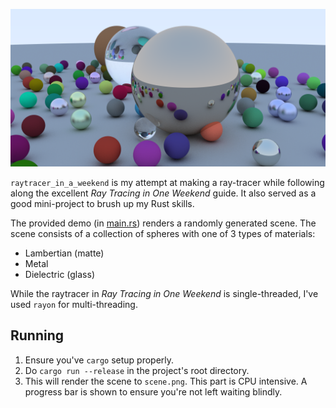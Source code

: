 ![Screenshot](screenshot.png "This is has been resized to 50% to reduce size. The original looks pretty sharp.")

`raytracer_in_a_weekend` is my attempt at making a ray-tracer while following along the excellent _Ray Tracing in One Weekend_ guide. It also served as a good mini-project to brush up my Rust skills.

The provided demo (in [main.rs](src/main.rs)) renders a randomly generated scene. The scene consists of a collection of spheres with one of 3 types of materials:

- Lambertian (matte)
- Metal
- Dielectric (glass)

While the raytracer in _Ray Tracing in One Weekend_ is single-threaded, I've used `rayon` for multi-threading.

## Running

1. Ensure you've `cargo` setup properly.
2. Do `cargo run --release` in the project's root directory.
3. This will render the scene to `scene.png`. This part is CPU intensive. A progress bar is shown to ensure you're not left waiting blindly.
